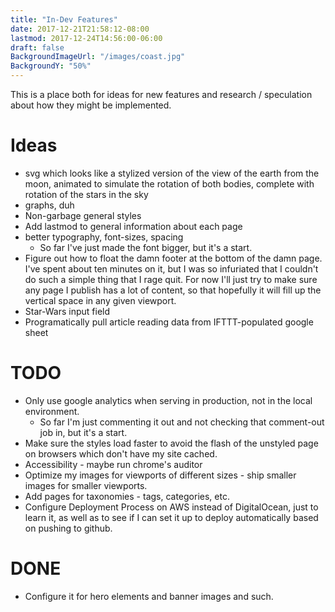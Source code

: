 ```yaml
---
title: "In-Dev Features"
date: 2017-12-21T21:58:12-08:00
lastmod: 2017-12-24T14:56:00-06:00
draft: false
BackgroundImageUrl: "/images/coast.jpg"
BackgroundY: "50%"
---
```


This is a place both for ideas for new features and research / speculation about how they might be implemented.

# Ideas

* svg which looks like a stylized version of the view of the earth from the moon, animated to simulate the rotation of both bodies, complete with rotation of the stars in the sky
* graphs, duh
* Non-garbage general styles
* Add lastmod to general information about each page
* better typography, font-sizes, spacing
    * So far I've just made the font bigger, but it's a start.
* Figure out how to float the damn footer at the bottom of the damn page. I've spent about ten minutes on it, but I was so infuriated that I couldn't do such a simple thing that I rage quit. For now I'll just try to make sure any page I publish has a lot of content, so that hopefully it will fill up the vertical space in any given viewport. 
* Star-Wars input field
* Programatically pull article reading data from IFTTT-populated google sheet

# TODO

* Only use google analytics when serving in production, not in the local environment. 
    * So far I'm just commenting it out and not checking that comment-out job in, but it's a start.
* Make sure the styles load faster to avoid the flash of the unstyled page on browsers which don't have my site cached.
* Accessibility - maybe run chrome's auditor
* Optimize my images for viewports of different sizes - ship smaller images for smaller viewports.
* Add pages for taxonomies - tags, categories, etc.
* Configure Deployment Process on AWS instead of DigitalOcean, just to learn it, as well as to see if I can set it up to deploy automatically based on pushing to github.

# DONE

* Configure it for hero elements and banner images and such. 
